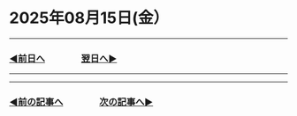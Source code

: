 # 2025年08月15日(金）

---

### [◀️前日へ](https://github.com/yuasys/chatty-journal/blob/main/2025/08/2025-08-14.md)&emsp;&emsp;&emsp;&emsp;[翌日へ▶️](https://github.com/yuasys/chatty-journal/blob/main/2025/08/2025-08-16.md)

---
---

### [◀️前の記事へ](https://github.com/yuasys/chatty-journal/blob/main/2025/08/2025-08-13.md)&emsp;&emsp;&emsp;&emsp;[次の記事へ▶️](https://github.com/yuasys/chatty-journal/blob/main/2025/08/2025-08-17.md)

